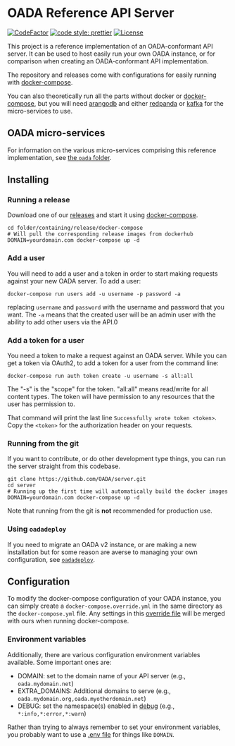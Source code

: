 # OADA Reference API Server

[![CodeFactor](https://www.codefactor.io/repository/github/OADA/server/badge)](https://www.codefactor.io/repository/github/OADA/server)
[![code style: prettier](https://img.shields.io/badge/code_style-prettier-ff69b4.svg)](https://github.com/prettier/prettier)
[![License](https://img.shields.io/github/license/OADA/server)](LICENSE)

This project is a reference implementation of an OADA-conformant API server.
It can be used to host easily run your own OADA instance,
or for comparison when creating an OADA-conformant API implementation.

The repository and releases come with configurations for easily running
with [docker-compose].

You can also theoretically run all the parts without docker or [docker-compose],
but you will need [arangodb] and either [redpanda] or [kafka]
for the micro-services to use.

## OADA micro-services

For information on
the various micro-services comprising this reference implementation,
see [the `oada` folder](oada/).

## Installing

### Running a release

Download one of our [releases] and start it using [docker-compose].

```shell
cd folder/containing/release/docker-compose
# Will pull the corresponding release images from dockerhub
DOMAIN=yourdomain.com docker-compose up -d
```

### Add a user
You will need to add a user and a token in order to start making requests against your new OADA server.  To add a user:

```shell
docker-compose run users add -u username -p password -a
```
replacing `username` and `password` with the username and password that you want.  The `-a` means that the created user will be an admin user with the ability to add other users via the API.0

### Add a token for a user
You need a token to make a request against an OADA server.  While you can get a token via OAuth2, to add a token
for a user from the command line:
```shell
docker-compose run auth token create -u username -s all:all
```
The "-s" is the "scope" for the token.  "all:all" means read/write for all content types.  The token will have permission to any resources that the user has permission to.

That command will print the last line `Successfully wrote token <token>`.  Copy the `<token>` for the authorization header on your requests.

### Running from the git

If you want to contribute, or do other development type things,
you can run the server straight from this codebase.

```shell
git clone https://github.com/OADA/server.git
cd server
# Running up the first time will automatically build the docker images
DOMAIN=yourdomain.com docker-compose up -d
```

Note that running from the git is **not** recommended for production use.

### Using `oadadeploy`

If you need to migrate an OADA v2 instance,
or are making a new installation but for some reason
are averse to managing your own configuration,
see [`oadadeploy`].

## Configuration

To modify the docker-compose configuration of your OADA instance,
you can simply create a `docker-compose.override.yml`
in the same directory as the `docker-compose.yml` file.
Any settings in this [override file] will be merged with ours
when running docker-compose.

### Environment variables

Additionally, there are various configuration environment variables available.
Some important ones are:

- DOMAIN: set to the domain name of your API server
  (e.g., `oada.mydomain.net`)
- EXTRA_DOMAINS: Additional domains to serve
  (e.g., `oada.mydomain.org,oada.myotherdomain.net`)
- DEBUG: set the namespace(s) enabled in [debug]
  (e.g., `*:info,*:error,*:warn`)

Rather than trying to always remember to set your environment variables,
you probably want to use a [.env file] for things like `DOMAIN`.

[releases]: https://github.com/OADA/server/releases
[docker-compose]: https://docs.docker.com/compose/
[.env file]: https://docs.docker.com/compose/environment-variables/#substitute-environment-variables-in-compose-files
[arangodb]: https://www.arangodb.com
[redpanda]: https://vectorized.io/redpanda
[kafka]: https://kafka.apache.org
[override file]: https://docs.docker.com/compose/extends/#understanding-multiple-compose-files
[debug]: https://www.npmjs.com/package/debug#usage
[`oadadeploy`]: https://github.com/OADA/oadadeploy
